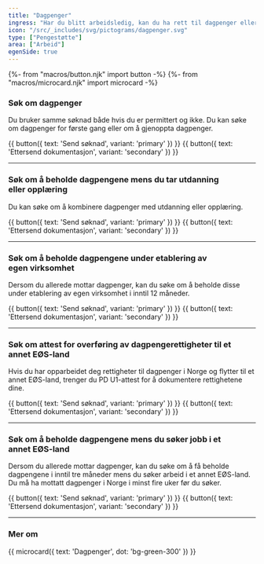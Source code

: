 ```yaml
---
title: "Dagpenger"
ingress: "Har du blitt arbeidsledig, kan du ha rett til dagpenger eller annen økonomisk støtte fra NAV, og hjelp til å komme i arbeid."
icon: "/src/_includes/svg/pictograms/dagpenger.svg"
type: ["Pengestøtte"]
area: ["Arbeid"]
egenSide: true
---
```


{%- from "macros/button.njk" import button -%}
{%- from "macros/microcard.njk" import microcard -%}

### Søk om dagpenger

Du bruker samme søknad både hvis du er permittert og ikke. Du kan søke om dagpenger for første gang eller om å gjenoppta dagpenger.

<div class="grid gap-1.5 sm:flex mt-4">
{{ button({ text: 'Send søknad', variant: 'primary' }) }}
{{ button({ text: 'Ettersend dokumentasjon', variant: 'secondary' }) }}
</div>

<hr class="my-8 border-deepblue-100" />

### Søk om å beholde dagpengene mens du tar utdanning eller opplæring

Du kan søke om å kombinere dagpenger med utdanning eller opplæring.

<div class="grid gap-1.5 sm:flex mt-4">
{{ button({ text: 'Send søknad', variant: 'primary' }) }}
{{ button({ text: 'Ettersend dokumentasjon', variant: 'secondary' }) }}
</div>

<hr class="my-8 border-deepblue-100" />

### Søk om å beholde dagpengene under etablering av egen virksomhet

Dersom du allerede mottar dagpenger, kan du søke om å beholde disse under etablering av egen virksomhet i inntil 12 måneder.

<div class="grid gap-1.5 sm:flex mt-4">
{{ button({ text: 'Send søknad', variant: 'primary' }) }}
{{ button({ text: 'Ettersend dokumentasjon', variant: 'secondary' }) }}
</div>

<hr class="my-8 border-deepblue-100" />

### Søk om attest for overføring av dagpengerettigheter til et annet EØS-land

Hvis du har opparbeidet deg rettigheter til dagpenger i Norge og flytter til et annet EØS-land, trenger du PD U1-attest for å dokumentere rettighetene dine.

<div class="grid gap-1.5 sm:flex mt-4">
{{ button({ text: 'Send søknad', variant: 'primary' }) }}
{{ button({ text: 'Ettersend dokumentasjon', variant: 'secondary' }) }}
</div>

<hr class="my-8 border-deepblue-100" />

### Søk om å beholde dagpengene mens du søker jobb i et annet EØS-land

Dersom du allerede mottar dagpenger, kan du søke om å få beholde dagpengene i inntil tre måneder mens du søker arbeid i et annet EØS-land. Du må ha mottatt dagpenger i Norge i minst fire uker før du søker.

<div class="grid gap-1.5 sm:flex mt-4">
{{ button({ text: 'Send søknad', variant: 'primary' }) }}
{{ button({ text: 'Ettersend dokumentasjon', variant: 'secondary' }) }}
</div>

<hr class="my-8 border-deepblue-100" />

### Mer om

<div class="flex gap-1.5">
{{ microcard({ text: 'Dagpenger', dot: 'bg-green-300' }) }}
</div>
